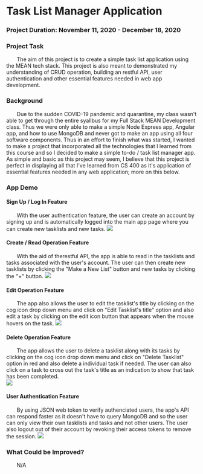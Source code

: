 # Task List Manager Application

### Project Duration: November 11, 2020 - December 18, 2020

### Project Task
&nbsp;&nbsp;&nbsp;&nbsp;&nbsp;&nbsp; The aim of this project is to create a simple task list application using the MEAN tech stack. This project is also meant to demonstrated my understanding of CRUD operation, building an restful API, user authentication and other essential features needed in web app development. 


### Background
&nbsp;&nbsp;&nbsp;&nbsp;&nbsp;&nbsp; Due to the sudden COVID-19 pandemic and quarantine, my class wasn't able to get through the entire syallbus for my Full Stack MEAN Development class. Thus we were only able to make a simple Node Exprees app, Angular app, and how to use MongoDB and never got to make an app using all four software components. Thus in an effort to finish what was started, I wanted to make a project that incorporated all the technologies that I learned from this course and so I decided to make a simple to-do / task list manager app. As simple and basic as this project may seem, I believe that this project is perfect in displaying all that I've learned from CS 400 as it's application of essential features needed in any web application; more on this below.  

### App Demo 
#### Sign Up / Log In Feature
&nbsp;&nbsp;&nbsp;&nbsp;&nbsp;&nbsp; With the user authentication feature, the user can create an account by signing up and is automatically logged into the main app page where you can create new tasklists and new tasks.
<img src="https://github.com/jsantana21/Task-List-Manager-Application/blob/main/web%20app%20demo%20gifs/SignUp_LogIn.gif"  /> 
#### Create / Read Operation Feature
&nbsp;&nbsp;&nbsp;&nbsp;&nbsp;&nbsp; With the aid of therestful API, the app is able to read in the tasklists and tasks associated with the user's account. The user can then create new tasklists by clicking the "Make a New List" button and new tasks by clicking the "+" button.
<img src="https://github.com/jsantana21/Task-List-Manager-Application/blob/main/web%20app%20demo%20gifs/Create%20List%20and%20Tasks.gif"  />  
#### Edit Operation Feature
&nbsp;&nbsp;&nbsp;&nbsp;&nbsp;&nbsp; The app also allows the user to edit the tasklist's title by clicking on the cog icon drop down menu and click on "Edit Tasklist's title" option and also edit a task by clicking on the edit icon button that appears when the mouse hovers on the task.
<img src="https://github.com/jsantana21/Task-List-Manager-Application/blob/main/web%20app%20demo%20gifs/Edit%20List%20and%20Task.gif"  />  
#### Delete Operation Feature
&nbsp;&nbsp;&nbsp;&nbsp;&nbsp;&nbsp; The app allows the user to delete a tasklist along with its tasks by clicking on the cog icon drop down menu and click on "Delete Tasklist" option in red and also delete a individual task if needed. The user can also click on a task to cross out the task's title as an indication to show that task has been completed.  
<img src="https://github.com/jsantana21/Task-List-Manager-Application/blob/main/web%20app%20demo%20gifs/Delete%20List%20and%20Task.gif"  />  
#### User Authentication Feature
&nbsp;&nbsp;&nbsp;&nbsp;&nbsp;&nbsp; By using JSON web token to verify authenciated users, the app's API can respond faster as it doesn't have to query MongoDB and so the user can only view their own tasklists and tasks and not other users. The user also logout out of their account by revoking their access tokens to remove the session.
<img src="https://github.com/jsantana21/Task-List-Manager-Application/blob/main/web%20app%20demo%20gifs/User%20Auth.gif"  />  

### What Could be Improved?
&nbsp;&nbsp;&nbsp;&nbsp;&nbsp;&nbsp; N/A
